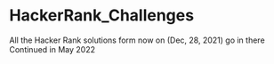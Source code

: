 # HackerRank_Challenges
All the Hacker Rank solutions form now on (Dec, 28, 2021) go in there
Continued in May 2022
